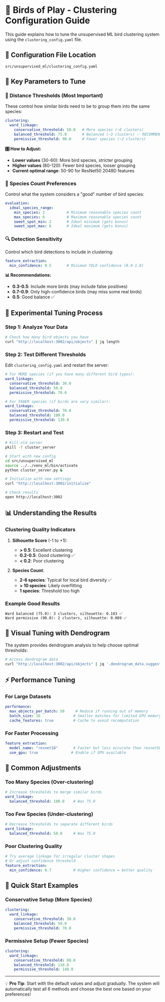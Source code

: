# 🔬 Birds of Play - Clustering Configuration Guide

This guide explains how to tune the unsupervised ML bird clustering system using the `clustering_config.yaml` file.

## 📁 Configuration File Location

```
src/unsupervised_ml/clustering_config.yaml
```

## 🎯 Key Parameters to Tune

### 🔧 **Distance Thresholds (Most Important)**

These control how similar birds need to be to group them into the same species:

```yaml
clustering:
  ward_linkage:
    conservative_threshold: 50.0   # More species (~8 clusters)
    balanced_threshold: 75.0       # Balanced (~3 clusters) ✅ RECOMMENDED
    permissive_threshold: 90.0     # Fewer species (~2 clusters)
```

**🎛️ How to Adjust:**
- **Lower values** (30-60): More bird species, stricter grouping
- **Higher values** (80-120): Fewer bird species, looser grouping
- **Current optimal range**: 50-90 for ResNet50 2048D features

### 🎯 **Species Count Preferences**

Control what the system considers a "good" number of bird species:

```yaml
evaluation:
  ideal_species_range:
    min_species: 2          # Minimum reasonable species count
    max_species: 6          # Maximum reasonable species count
    sweet_spot_min: 2       # Ideal minimum (gets bonus)
    sweet_spot_max: 6       # Ideal maximum (gets bonus)
```

### 🔍 **Detection Sensitivity**

Control which bird detections to include in clustering:

```yaml
feature_extraction:
  min_confidence: 0.5       # Minimum YOLO confidence (0.0-1.0)
```

**📊 Recommendations:**
- **0.3-0.5**: Include more birds (may include false positives)
- **0.7-0.9**: Only high-confidence birds (may miss some real birds)
- **0.5**: Good balance ✅

## 🧪 **Experimental Tuning Process**

### Step 1: Analyze Your Data
```bash
# Check how many bird objects you have
curl "http://localhost:3002/api/objects" | jq length
```

### Step 2: Test Different Thresholds
Edit `clustering_config.yaml` and restart the server:

```yaml
# For MORE species (if you have many different bird types):
ward_linkage:
  conservative_threshold: 30.0
  balanced_threshold: 50.0
  permissive_threshold: 70.0

# For FEWER species (if birds are very similar):
ward_linkage:
  conservative_threshold: 70.0
  balanced_threshold: 100.0
  permissive_threshold: 130.0
```

### Step 3: Restart and Test
```bash
# Kill old server
pkill -f cluster_server

# Start with new config
cd src/unsupervised_ml
source ../../venv_ml/bin/activate
python cluster_server.py &

# Initialize with new settings
curl "http://localhost:3002/initialize"

# Check results
open http://localhost:3002
```

## 📊 **Understanding the Results**

### Clustering Quality Indicators

1. **Silhouette Score** (-1 to +1):
   - **> 0.5**: Excellent clustering
   - **0.2-0.5**: Good clustering ✅
   - **< 0.2**: Poor clustering

2. **Species Count**:
   - **2-6 species**: Typical for local bird diversity ✅
   - **> 10 species**: Likely overfitting
   - **1 species**: Threshold too high

### Example Good Results
```
Ward balanced (75.0): 3 clusters, silhouette: 0.103 ✅
Ward permissive (90.0): 2 clusters, silhouette: 0.089 ✅
```

## 🎨 **Visual Tuning with Dendrogram**

The system provides dendrogram analysis to help choose optimal thresholds:

```bash
# Access dendrogram data
curl "http://localhost:3002/api/objects" | jq '.dendrogram_data.suggested_thresholds'
```

## ⚡ **Performance Tuning**

### For Large Datasets
```yaml
performance:
  max_objects_per_batch: 50     # Reduce if running out of memory
  batch_size: 16               # Smaller batches for limited GPU memory
  cache_features: true         # Cache to avoid recomputation
```

### For Faster Processing
```yaml
feature_extraction:
  model_name: "resnet18"       # Faster but less accurate than resnet50
  use_gpu: true               # Enable if GPU available
```

## 🔄 **Common Adjustments**

### Too Many Species (Over-clustering)
```yaml
# Increase thresholds to merge similar birds
ward_linkage:
  balanced_threshold: 100.0    # Was 75.0
```

### Too Few Species (Under-clustering)  
```yaml
# Decrease thresholds to separate different birds
ward_linkage:
  balanced_threshold: 50.0     # Was 75.0
```

### Poor Clustering Quality
```yaml
# Try average linkage for irregular cluster shapes
# Or adjust confidence threshold
feature_extraction:
  min_confidence: 0.7          # Higher confidence = better quality
```

## 🚀 **Quick Start Examples**

### Conservative Setup (More Species)
```yaml
clustering:
  ward_linkage:
    conservative_threshold: 30.0
    balanced_threshold: 50.0
    permissive_threshold: 70.0
```

### Permissive Setup (Fewer Species)
```yaml
clustering:
  ward_linkage:
    conservative_threshold: 80.0
    balanced_threshold: 110.0
    permissive_threshold: 140.0
```

---

💡 **Pro Tip**: Start with the default values and adjust gradually. The system will automatically test all 6 methods and choose the best one based on your preferences!

